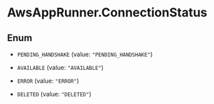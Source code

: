 # AwsAppRunner.ConnectionStatus

## Enum


* `PENDING_HANDSHAKE` (value: `"PENDING_HANDSHAKE"`)

* `AVAILABLE` (value: `"AVAILABLE"`)

* `ERROR` (value: `"ERROR"`)

* `DELETED` (value: `"DELETED"`)


